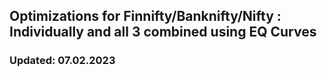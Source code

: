 ## Optimizations for Finnifty/Banknifty/Nifty : Individually and all 3 combined using EQ Curves
### Updated: 07.02.2023

